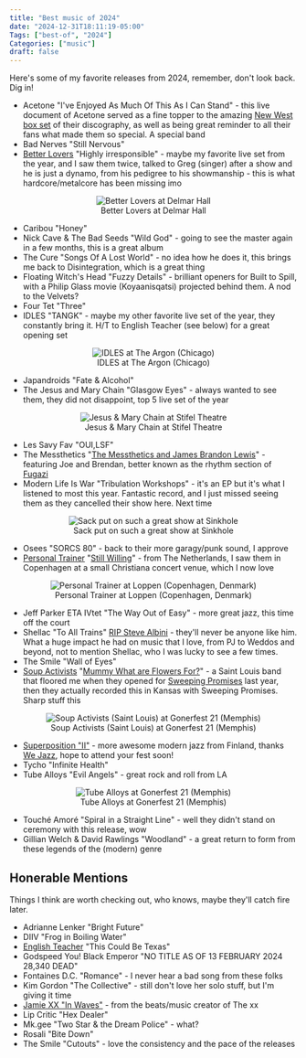 ```yaml
---
title: "Best music of 2024"
date: "2024-12-31T18:11:19-05:00"
Tags: ["best-of", "2024"]
Categories: ["music"] 
draft: false
---
```

Here's some of my favorite releases from 2024, remember, don't look back. Dig in!

* Acetone "I've Enjoyed As Much Of This As I Can Stand" - this live document of Acetone served as a fine topper to the amazing [New West box set](https://newwestrecords.com/collections/acetone) of their discography, as well as being great reminder to all their fans what made them so special. A special band
* Bad Nerves "Still Nervous"
* [Better Lovers](https://betterloversband.com/) "Highly irresponsible" - maybe my favorite live set from the year, and I saw them twice, talked to Greg (singer) after a show and he is just a dynamo, from his pedigree to his showmanship - this is what hardcore/metalcore has been missing imo

<div align="center">
	<figure>
		<img src="/2024/live-better-lovers.jpg" alt="Better Lovers at Delmar Hall">
		<figcaption>Better Lovers at Delmar Hall</figcaption>
	</figure>
</div>

* Caribou "Honey"
* Nick Cave & The Bad Seeds "Wild God" - going to see the master again in a few months, this is a great album
* The Cure "Songs Of A Lost World" - no idea how he does it, this brings me back to Disintegration, which is a great thing
* Floating Witch's Head "Fuzzy Details" - brilliant openers for Built to Spill, with a Philip Glass movie (Koyaanisqatsi) projected behind them. A nod to the Velvets?
* Four Tet "Three"
* IDLES "TANGK" - maybe my other favorite live set of the year, they constantly bring it. H/T to English Teacher (see below) for a great opening set
<div align="center">
	<figure>
		<img src="/2024/live-idles.jpg" alt="IDLES at The Argon (Chicago)">
		<figcaption>IDLES at The Argon (Chicago)</figcaption>
	</figure>
</div>

* Japandroids "Fate & Alcohol"
* The Jesus and Mary Chain "Glasgow Eyes" - always wanted to see them, they did not disappoint, top 5 live set of the year
<div align="center">
	<figure>
		<img src="/2024/live-jamc.jpg" alt="Jesus & Mary Chain at Stifel Theatre">
		<figcaption>Jesus & Mary Chain at Stifel Theatre</figcaption>
	</figure>
</div>

* Les Savy Fav "OUI,LSF"
* The Messthetics "[The Messthetics and James Brandon Lewis](https://f4.bcbits.com/img/a1214633140_10.jpg)" - featuring Joe and Brendan, better known as the rhythm section of [Fugazi](https://en.wikipedia.org/wiki/Fugazi)
* Modern Life Is War "Tribulation Workshops" - it's an EP but it's what I listened to most this year. Fantastic record, and I just missed seeing them as they cancelled their show here. Next time 
<div align="center">
	<figure>
		<img src="/2024/live-sack.png" alt="Sack put on such a great show at Sinkhole">
		<figcaption>Sack put on such a great show at Sinkhole</figcaption>
</figcaption>
	</figure>
</div>

* Osees "SORCS 80" - back to their more garagy/punk sound, I approve
* [Personal Trainer](https://personaltrainer.bandcamp.com/) "[Still Willing](https://personaltrainer.bandcamp.com/album/still-willing)" - from The Netherlands, I saw them in Copenhagen at a small Christiana concert venue, which I now love
<div align="center">
	<figure>
		<img src="/2024/live-personal-trainer.jpg" alt="Personal Trainer at Loppen (Copenhagen, Denmark)">
		<figcaption>Personal Trainer at Loppen (Copenhagen, Denmark)</figcaption>
</figcaption>
	</figure>
</div>

* Jeff Parker ETA IVtet "The Way Out of Easy" - more great jazz, this time off the court
* Shellac "To All Trains" [RIP Steve Albini](https://en.wikipedia.org/wiki/Steve_Albini) - they'll never be anyone like him. What a huge impact he had on music that I love, from PJ to Weddos and beyond, not to mention Shellac, who I was lucky to see a few times.
* The Smile "Wall of Eyes"
* [Soup Activists](https://soupactivists.bandcamp.com/) "[Mummy What are Flowers For?](https://soupactivists.bandcamp.com/album/mummy-what-are-flowers-for)" - a Saint Louis band that floored me when they opened for [Sweeping Promises](https://sweepingpromises.com/) last year, then they actually recorded this in Kansas with Sweeping Promises. Sharp stuff this
<div align="center">
	<figure>
		<img src="/2024/live-soup-activists.jpg" alt="Soup Activists (Saint Louis) at Gonerfest 21 (Memphis)">
		<figcaption>Soup Activists (Saint Louis) at Gonerfest 21 (Memphis)</figcaption>
</figcaption>
	</figure>
</div>

* [Superposition "II"](https://wejazzrecords.bandcamp.com/album/ii-2) - more awesome modern jazz from Finland, thanks [We Jazz](https://wejazzrecords.bandcamp.com/), hope to attend your fest soon! 
* Tycho "Infinite Health"
* Tube Alloys "Evil Angels" - great rock and roll from LA
<div align="center">
	<figure>
		<img src="/2024/live-tube-alloys.jpg" alt="Tube Alloys at Gonerfest 21 (Memphis)">
		<figcaption>Tube Alloys at Gonerfest 21 (Memphis)</figcaption>
</figcaption>
	</figure>
</div>

* Touché Amoré "Spiral in a Straight Line" - well they didn't stand on ceremony with this release, wow
* Gillian Welch & David Rawlings "Woodland" - a great return to form from these legends of the (modern) genre

## Honerable Mentions

Things I think are worth checking out, who knows, maybe they'll catch fire later.

* Adrianne Lenker "Bright Future"
* DIIV "Frog in Boiling Water"
* [English Teacher](https://www.englishteacherband.com/) "This Could Be Texas"
* Godspeed You! Black Emperor "NO TITLE AS OF 13 FEBRUARY 2024 28,340 DEAD"
* Fontaines D.C. "Romance" - I never hear a bad song from these folks
* Kim Gordon "The Collective" - still don't love her solo stuff, but I'm giving it time
* [Jamie XX "In Waves"](https://jamiexx.bandcamp.com/album/in-waves) - from the beats/music creator of The xx
* Lip Critic "Hex Dealer"
* Mk.gee "Two Star & the Dream Police" - what?
* Rosali "Bite Down"
* The Smile "Cutouts" - love the consistency and the pace of the releases

